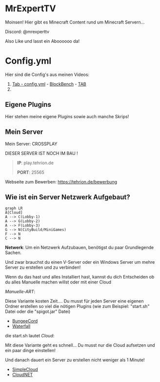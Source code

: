 # MrExpertTV

Moinsen! Hier gibt es Minecraft Content rund um Minecraft Servern... 

Discord: @mrexperttv 

Also Like und lasst ein Aboooooo da!


# Config.yml

Hier sind die Config's aus meinen Videos:

 1. [Tab - config.yml](https://github.com/MrExpertTV/Youtube/tree/main/TAB%20Config) - [BlockBench](https://www.blockbench.net/) - [TAB](https://www.spigotmc.org/resources/tab-1-5-1-21.57806/)
 2.  

## Eigene Plugins

Hier stehen meine eigene Plugins sowie auch manche Skrips!

## Mein Server

Mein Server: 
CROSSPLAY 

DIESER SERVER IST NOCH IM BAU !

> **IP**: play.tehrion.de
> 
> **PORT**: 25565 


Webseite zum Bewerben: https://tehrion.de/bewerbung


## Wie ist ein Server Netzwerk Aufgebaut?

```mermaid
graph LR
A[Cloud]
A --> C(Lobby-1) 
A --> G(Lobby-2)
A --> F(Lobby-3)
G --> N(CityBuild/MiniGames)
F --> N
C --> N
```
**Netwerk**: 
Um ein Netzwerk Aufzubauen, benötigst du paar Grundlegende Sachen.

Und zwar brauchst du einen V-Server oder ein Windows Server um mehre Server zu erstellen und zu verbinden!

Wenn du das hast und alles Installiert hast, kannst du dich Entscheiden ob du alles Manuelle machen willst oder mit einer Cloud 

*Manuelle-ART*: 

Diese Variante kosten Zeit.... Du musst für jeden Server eine eigenen Ordner erstellen so viel die nötigen Plugins (wie zum Beispiel: "start.sh" Datei oder die "spigot.jar" Datei)

 - [BungeeCord](https://www.spigotmc.org/wiki/bungeecord/)
 - [Waterfall](https://papermc.io/software/waterfall)

 die start.sh lautet 
 *Cloud*:

Mit diese Variante geht es schnell... Du musst nur die Cloud aufsetzen und ein paar dinge einstellen! 

Und danach dauert ein Server zu erstellen nicht weniger als 1 Minute! 
 
 - [SimpleCloud](https://simplecloud.app)
 - [CloudNET](https://cloudnetservice.eu/de/docs/3.4/)



